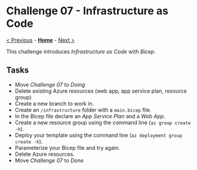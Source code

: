 # Challenge 07 - Infrastructure as Code

[< Previous](./Challenge-06.md) - **[Home](../README.md)** - [Next >](./Challenge-08.md)

This challenge introduces *Infrastructure as Code* with *Bicep*.

## Tasks

- Move *Challenge 07* to *Doing*
- Delete existing Azure resources (web app, app service plan, resource group)
- Create a new branch to work in.
- Create an `/infrastructure` folder with a `main.bicep` file.
- In the Bicep file declare an *App Service Plan* and a *Web App*.
- Create a new resource group using the command line (`az group create -h`).
- Deploy your template using the command line (`az deployment group create -h`).
- Parameterize your Bicep file and try again.
- Delete Azure resources.
- Move *Challenge 07* to *Done*